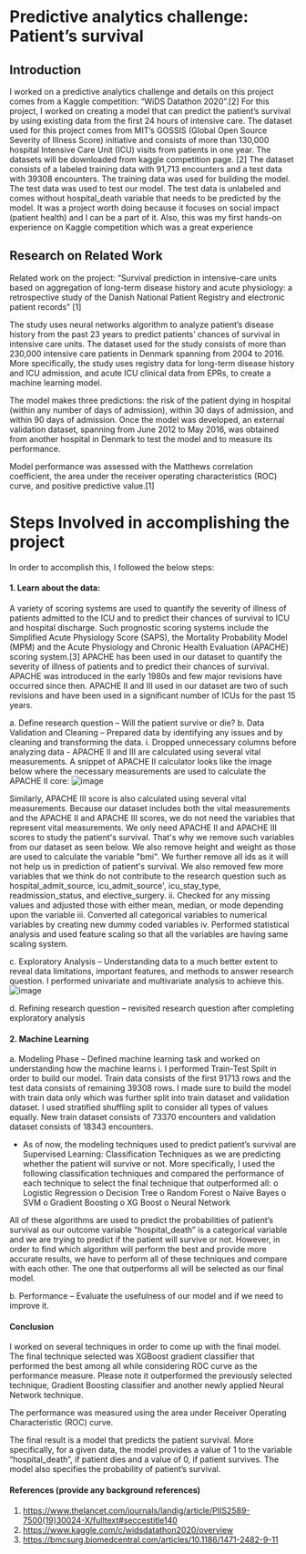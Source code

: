 # Predictive analytics challenge: Patient’s survival
## Introduction
I worked on a predictive analytics challenge and details on this project comes from a Kaggle competition: “WiDS Datathon 2020”.[2] For this project, I worked on creating a model that can predict the patient’s survival by using existing data from the first 24 hours of intensive care. The dataset used for this project comes from MIT’s GOSSIS (Global Open Source Severity of Illness Score) initiative  and consists of more than 130,000 hospital Intensive Care Unit (ICU) visits from patients in one year. The datasets will be downloaded from kaggle competition page. [2] The dataset consists of a labeled training data with 91,713 encounters and a test data with 39308 encounters. The training data was used for building the model. The test data was used to test our model. The test data is unlabeled and comes without hospital_death variable that needs to be predicted by the model. It was a project worth doing because it focuses on social impact (patient health) and I can be a part of it. Also, this was my first hands-on experience on Kaggle competition which was a great experience 


## Research on Related Work
Related work on the project: “Survival prediction in intensive-care units based on aggregation of long-term disease history and acute physiology: a retrospective study of the Danish National Patient Registry and electronic patient records” [1]

The study uses neural networks algorithm to analyze patient’s disease history from the past 23 years to predict patients’ chances of survival in intensive care units. The dataset used for the study consists of more than 230,000 intensive care patients in Denmark spanning from 2004 to 2016. More specifically, the study uses registry data for long-term disease history and ICU admission, and acute ICU clinical data from EPRs, to create a machine learning model. 

The model makes three predictions: the risk of the patient dying in hospital (within any number of days of admission), within 30 days of admission, and within 90 days of admission. Once the model was developed, an external validation dataset, spanning from June 2012 to May 2016, was obtained from another hospital in Denmark to test the model and to measure its performance. 

Model performance was assessed with the Matthews correlation coefficient, the area under the receiver operating characteristics (ROC) curve, and positive predictive value.[1] 

# Steps Involved in accomplishing the project
In order to accomplish this, I followed the below steps:

#### 1.	Learn about the data:
A variety of scoring systems are used to quantify the severity of illness of patients admitted to the ICU and to predict their chances of survival to ICU and hospital discharge. Such prognostic scoring systems include the Simplified Acute Physiology Score (SAPS), the Mortality Probability Model (MPM) and the Acute Physiology and Chronic Health Evaluation (APACHE) scoring system.[3] APACHE has been used in our dataset to quantify the severity of illness of patients and to predict their chances of survival. APACHE was introduced in the early 1980s and few major revisions have occurred since then. APACHE II and III used in our dataset are two of such revisions and have been used in a significant number of ICUs for the past 15 years.

a.	Define research question – Will the patient survive or die?
b.	Data Validation and Cleaning – Prepared data by identifying any issues and by cleaning and transforming the data. 
i.	Dropped unnecessary columns before analyzing data - APACHE II and III are calculated using several vital measurements. A snippet of APACHE II calculator looks like the image below where the necessary measurements are used to calculate the APACHE II core:
                                      ![image](https://user-images.githubusercontent.com/56932100/110676283-c9c85800-81a1-11eb-92fd-7f8f342d9a01.png) 

 
Similarly, APACHE III score is also calculated using several vital measurements.
Because our dataset includes both the vital measurements and the APACHE II and APACHE III scores, we do not need the variables that represent vital measurements. We only need APACHE II and APACHE III scores to study the patient's survival. That's why we remove such variables from our dataset as seen below.
We also remove height and weight as those are used to calculate the variable "bmi".
We further remove all ids as it will not help us in prediction of patient's survival. We also removed few more variables that we think do not contribute to the research question such as hospital_admit_source, icu_admit_source', icu_stay_type, readmission_status, and elective_surgery.
ii.	Checked for any missing values and adjusted those with either mean, median, or mode depending upon the variable 
iii.	Converted all categorical variables to numerical variables by creating new dummy coded variables
iv.	Performed statistical analysis and used feature scaling so that all the variables are having same scaling system.

c.	Exploratory Analysis – Understanding data to a much better extent to reveal data limitations, important features, and methods to answer research question. I performed univariate and multivariate analysis to achieve this.
                                      ![image](https://user-images.githubusercontent.com/56932100/110686426-6ba17200-81ad-11eb-864f-2d7b26fa5531.png)

d.	Refining research question – revisited research question after completing exploratory analysis

#### 2.	Machine Learning 
a.	Modeling Phase – Defined machine learning task and worked on understanding how the machine learns
i.	I performed Train-Test Spilt in order to build our model. Train data consists of the first 91713 rows and the test data consists of remaining 39308 rows. I made sure to build the model with train data only which was further split into train dataset and validation dataset. I used stratified shuffling split to consider all types of values equally. New train dataset consists of 73370 encounters and validation dataset consists of 18343 encounters. 
 
-	As of now, the modeling techniques used to predict patient’s survival are Supervised Learning: Classification Techniques as we are predicting whether the patient will survive or not. More specifically, I used the following classification techniques and compared the performance of each technique to select the final technique that outperformed all:
o	Logistic Regression
o	Decision Tree 
o	Random Forest 
o	Naïve Bayes
o	SVM 
o	Gradient Boosting
o	XG Boost
o	Neural Network

All of these algorithms are used to predict the probabilities of patient’s survival as our outcome variable “hospital_death” is a categorical variable and we are trying to predict if the patient will survive or not. However, in order to find which algorithm will perform the best and provide more accurate results, we have to perform all of these techniques and compare with each other. The one that outperforms all will be selected as our final model.


b.	Performance – Evaluate the usefulness of our model and if we need to improve it.


#### Conclusion
I worked on several techniques in order to come up with the final model. The final technique selected was XGBoost gradient classifier that performed the best among all while considering ROC curve as the performance measure. Please note it outperformed the previously selected technique, Gradient Boosting classifier and another newly applied Neural Network technique. 

The performance was measured using the area under Receiver Operating Characteristic (ROC) curve.

The final result is a model that predicts the patient survival.  More specifically, for a given data, the model provides a value of 1 to the variable “hospital_death”, if patient dies and a value of 0, if patient survives. The model also specifies the probability of patient’s survival. 

#### References (provide any background references)
1.	https://www.thelancet.com/journals/landig/article/PIIS2589-7500(19)30024-X/fulltext#seccestitle140
2.	https://www.kaggle.com/c/widsdatathon2020/overview
4.	https://bmcsurg.biomedcentral.com/articles/10.1186/1471-2482-9-11



